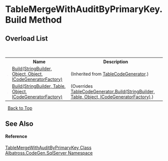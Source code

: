 # TableMergeWithAuditByPrimaryKey.Build Method 
 


## Overload List
&nbsp;<table><tr><th></th><th>Name</th><th>Description</th></tr><tr><td>![Public method](media/pubmethod.gif "Public method")</td><td><a href="1FC496CF">Build(StringBuilder, Object, Object, ICodeGeneratorFactory)</a></td><td> (Inherited from <a href="2C3F99FB">TableCodeGenerator</a>.)</td></tr><tr><td>![Public method](media/pubmethod.gif "Public method")</td><td><a href="29370487">Build(StringBuilder, Table, Object, ICodeGeneratorFactory)</a></td><td> (Overrides <a href="1EA3E9C8">TableCodeGenerator.Build(StringBuilder, Table, Object, ICodeGeneratorFactory)</a>.)</td></tr></table>&nbsp;
<a href="#tablemergewithauditbyprimarykey.build-method">Back to Top</a>

## See Also


#### Reference
<a href="C6A7CF4D">TableMergeWithAuditByPrimaryKey Class</a><br /><a href="9727DDEC">Albatross.CodeGen.SqlServer Namespace</a><br />